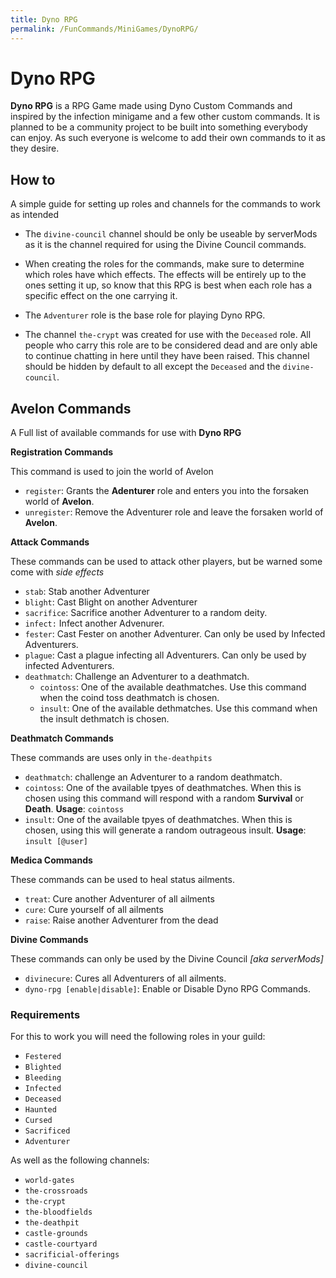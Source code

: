 ```yaml
---
title: Dyno RPG
permalink: /FunCommands/MiniGames/DynoRPG/
---
```


# Dyno RPG
**Dyno RPG** is a RPG Game made using Dyno Custom Commands and inspired by the infection minigame and a few other custom commands. It is planned to be a community project to be built into something everybody can enjoy. As such everyone is welcome to add their own commands to it as they desire.


## How to
A simple guide for setting up roles and channels for the commands to work as intended


- The `divine-council` channel should be only be useable by serverMods as it is the channel required for using the Divine Council commands.

- When creating the roles for the commands, make sure to determine which roles have which effects. The effects will be entirely up to the ones setting it up, so know that this RPG is best when each role has a specific effect on the one carrying it. 

- The `Adventurer` role is the base role for playing Dyno RPG.

- The channel `the-crypt` was created for use with the `Deceased` role. All people who carry this role are to be considered dead and are only able to continue chatting in here until they have been raised. This channel should be hidden by default to all except the `Deceased` and the `divine-council`.
## Avelon Commands

A Full list of available commands for use with **Dyno RPG**

**Registration Commands**

This command is used to join the world of Avelon

 - `register`: Grants the **Adenturer** role and enters you into the forsaken world of **Avelon**.
 - `unregister`: Remove the Adventurer role and leave the forsaken world of **Avelon**.

**Attack Commands**

These commands can be used to attack other players, but be warned some come with *side effects*

 - `stab`: Stab another Adventurer 
 - `blight`: Cast Blight on another Adventurer
 - `sacrifice`: Sacrifice another Adventurer to a random deity.
 - `infect:` Infect another Advenurer.
 - `fester`: Cast Fester on another Adventurer. Can only be used by Infected Adventurers.
 - `plague`: Cast a plague infecting all Adventurers. Can only be used by infected Adventurers.
 - `deathmatch`: Challenge an Adventurer to a deathmatch.
    - `cointoss`: One of the available deathmatches. Use this command when the coind toss deathmatch is chosen.
    - `insult`: One of the available dethmatches. Use this command when the insult dethmatch is chosen.

**Deathmatch Commands**

These commands are uses only in `the-deathpits`

 - `deathmatch`: challenge an Adventurer to a random deathmatch.
 - `cointoss`: One of the available tpyes of deathmatches. When this is chosen using this command will respond with a random **__Survival__** or **__Death__**. **Usage**: `cointoss`
 - `insult`: One of the available tpyes of deathmatches. When this is chosen, using this will generate a random outrageous insult. **Usage**: `insult [@user]`


**Medica Commands**

These commands can be used to heal status ailments.

 - `treat`: Cure another Adventurer of all ailments
 - `cure`: Cure yourself of all ailments
 - `raise`: Raise another Adventurer from the dead

**Divine Commands**

These commands can only be used by the Divine Council *[aka serverMods]*

 - `divinecure`: Cures all Adventurers of all ailments.
 - `dyno-rpg [enable|disable]`: Enable or Disable Dyno RPG Commands.


### Requirements
For this to work you will need the following roles in your guild:

- `Festered`
- `Blighted`
- `Bleeding`
- `Infected`
- `Deceased`
- `Haunted`
- `Cursed`
- `Sacrificed`
- `Adventurer`

As well as the following channels:


- `world-gates`
- `the-crossroads`
- `the-crypt`
- `the-bloodfields`
- `the-deathpit`
- `castle-grounds`
- `castle-courtyard`
- `sacrificial-offerings`
- `divine-council`


